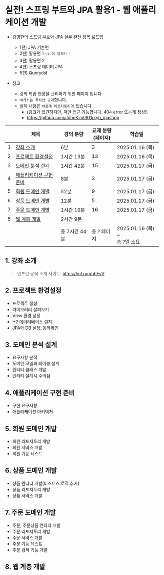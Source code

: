 # 실전! 스프링 부트와 JPA 활용1 - 웹 애플리케이션 개발

- 김영한의 스프링 부트와 JPA 실무 완전 정복 로드맵
  - 1편) JPA 기본편
  - 2편) 활용편 1 `👈 이 강의!!!`
  - 3편) 활용편 2
  - 4편) 스프링 데이터 JPA
  - 5편) Querydsl

- 참고
    - 강의 학습 현황을 관리하기 위한 페이지 입니다.
    - `여기서는 목차만 공개`합니다.
    - 실제 내용은 `비공개 레포지토리`에 있습니다.
      - (링크가 있긴하지만, 저만 접근 가능합니다. 404 error 뜨는게 정상!)
      - https://github.com/JohnKim0911/kyh_jpashop

|   | 제목                              | 강의 분량     | 교재 분량<br>(페이지) | 학습일                          |
|---|---------------------------------|-----------|----------------|------------------------------|
| 1 | [강좌 소개](#1-강좌-소개)               | 6분        | 3              | 2025.01.16 (목)               |
| 2 | [프로젝트 환경설정](#2-프로젝트-환경설정)       | 1시간 13분   | 13             | 2025.01.16 (목)               |
| 3 | [도메인 분석 설계](#3-도메인-분석-설계)       | 1시간 42분   | 15             | 2025.01.17 (금)               |
| 4 | [애플리케이션 구현 준비](#4-애플리케이션-구현-준비) | 8분        | 3              | 2025.01.17 (금)               |
| 5 | [회원 도메인 개발](#5-회원-도메인-개발)       | 52분       | 9              | 2025.01.17 (금)               |
| 6 | [상품 도메인 개발](#6-상품-도메인-개발)       | 12분       | 5              | 2025.01.17 (금)               |
| 7 | [주문 도메인 개발](#7-주문-도메인-개발)       | 1시간 19분   | 16             | 2025.01.17 (금)               |
| 8 | [웹 계층 개발](#8-웹-계층-개발)           | 2시간 9분    |                |                              |
|   |                                 | 총 7시간 44분 | 총 ? 페이지        | 2025.01.16 (목) ~ <br>총 ?일 소요 |

## 1. 강좌 소개 

> 인프런 공식 소개 사이트: https://inf.run/hhEvV

## 2. 프로젝트 환경설정

- 프로젝트 생성
- 라이브러리 살펴보기
- View 환경 설정
- H2 데이터베이스 설치
- JPA와 DB 설정, 동작확인

## 3. 도메인 분석 설계

- 요구사항 분석
- 도메인 모델과 테이블 설계
- 엔티티 클래스 개발
- 엔티티 설계시 주의점

## 4. 애플리케이션 구현 준비

- 구현 요구사항
- 애플리케이션 아키텍처

## 5. 회원 도메인 개발

- 회원 리포지토리 개발
- 회원 서비스 개발
- 회원 기능 테스트

## 6. 상품 도메인 개발

- 상품 엔티티 개발(비즈니스 로직 추가)
- 상품 리포지토리 개발
- 상품 서비스 개발

## 7. 주문 도메인 개발

- 주문, 주문상품 엔티티 개발
- 주문 리포지토리 개발
- 주문 서비스 개발
- 주문 기능 테스트
- 주문 검색 기능 개발

## 8. 웹 계층 개발
